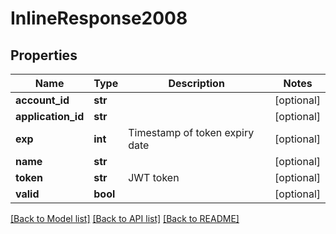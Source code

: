 # InlineResponse2008

## Properties
Name | Type | Description | Notes
------------ | ------------- | ------------- | -------------
**account_id** | **str** |  | [optional] 
**application_id** | **str** |  | [optional] 
**exp** | **int** | Timestamp of token expiry date | [optional] 
**name** | **str** |  | [optional] 
**token** | **str** | JWT token | [optional] 
**valid** | **bool** |  | [optional] 

[[Back to Model list]](../README.md#documentation-for-models) [[Back to API list]](../README.md#documentation-for-api-endpoints) [[Back to README]](../README.md)


